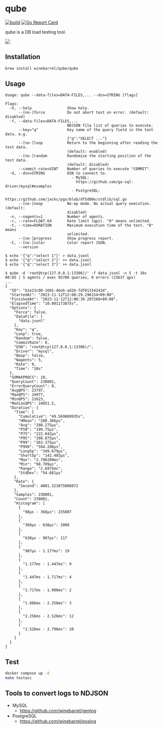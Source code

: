 # qube

[![build](https://github.com/winebarrel/qube/actions/workflows/test.yml/badge.svg)](https://github.com/winebarrel/qube/actions/workflows/test.yml)
[![Go Report Card](https://goreportcard.com/badge/github.com/winebarrel/qube)](https://goreportcard.com/report/github.com/winebarrel/qube)

qube is a DB load testing tool.

![](https://github.com/user-attachments/assets/c25a28ff-3d42-4a2f-860d-2a48fa2c1d86)

## Installation

```sh
brew install winebarrel/qube/qube
```

## Usage

```
Usage: qube --data-files=DATA-FILES,... --dsn=STRING [flags]

Flags:
  -h, --help                Show help.
      --[no-]force          Do not abort test on error. (default: disabled)
  -f, --data-files=DATA-FILES,...
                            NDJSON file list of queries to execute.
      --key="q"             Key name of the query field in the test data. e.g.
                            {"q":"SELECT ..."}
      --[no-]loop           Return to the beginning after reading the test data.
                            (default: enabled)
      --[no-]random         Randomize the starting position of the test data.
                            (default: disabled)
      --commit-rate=UINT    Number of queries to execute "COMMIT".
  -d, --dsn=STRING          DSN to connect to.
                              - MySQL:
                                https://github.com/go-sql-driver/mysql#examples
                              - PostgreSQL:
                                https://github.com/jackc/pgx/blob/df5d00e/stdlib/sql.go
      --[no-]noop           No-op mode. No actual query execution. (default:
                            disabled)
  -n, --nagents=1           Number of agents.
  -r, --rate=FLOAT-64       Rate limit (qps). "0" means unlimited.
  -t, --time=DURATION       Maximum execution time of the test. "0" means
                            unlimited.
      --[no-]progress       Show progress report.
  -C, --[no-]color          Color report JSON.
      --version
```

```
$ echo '{"q":"select 1"}' > data.jsonl
$ echo '{"q":"select 2"}' >> data.jsonl
$ echo '{"q":"select 3"}' >> data.jsonl

$ qube -d 'root@tcp(127.0.0.1:13306)/' -f data.jsonl -n 5 -t 10s
00:05 | 5 agents / exec 95788 queries, 0 errors (23637 qps)
...
{
  "ID": "b1e23c00-1601-46eb-ad2b-fdf01154243d",
  "StartedAt": "2023-11-12T12:08:29.296154+09:00",
  "FinishedAt": "2023-11-12T12:08:39.297268+09:00",
  "ElapsedTime": "10.001173875s",
  "Options": {
    "Force": false,
    "DataFile": [
      "data.jsonl"
    ],
    "Key": "q",
    "Loop": true,
    "Random": false,
    "CommitRate": 0,
    "DSN": "root@tcp(127.0.0.1:13306)/",
    "Driver": "mysql",
    "Noop": false,
    "Nagents": 5,
    "Rate": 0,
    "Time": "10s"
  },
  "GOMAXPROCS": 10,
  "QueryCount": 238001,
  "ErrorQueryCount": 0,
  "AvgQPS": 23797,
  "MaxQPS": 24977,
  "MinQPS": 21623,
  "MedianQPS": 24051.5,
  "Duration": {
    "Time": {
      "Cumulative": "49.569869935s",
      "HMean": "200.366µs",
      "Avg": "208.275µs",
      "P50": "199.75µs",
      "P75": "222.042µs",
      "P95": "288.875µs",
      "P99": "363.375µs",
      "P999": "594.208µs",
      "Long5p": "349.679µs",
      "Short5p": "142.483µs",
      "Max": "2.796209ms",
      "Min": "98.709µs",
      "Range": "2.6975ms",
      "StdDev": "54.681µs"
    },
    "Rate": {
      "Second": 4801.323875008872
    },
    "Samples": 238001,
    "Count": 238001,
    "Histogram": [
      {
        "98µs - 368µs": 235807
      },
      {
        "368µs - 638µs": 2008
      },
      {
        "638µs - 907µs": 117
      },
      {
        "907µs - 1.177ms": 19
      },
      {
        "1.177ms - 1.447ms": 9
      },
      {
        "1.447ms - 1.717ms": 4
      },
      {
        "1.717ms - 1.986ms": 2
      },
      {
        "1.986ms - 2.256ms": 3
      },
      {
        "2.256ms - 2.526ms": 12
      },
      {
        "2.526ms - 2.796ms": 20
      }
    ]
  }
}
```

## Test

```sh
docker compose up -d
make testacc
```

## Tools to convert logs to NDJSON

* MySQL
    * https://github.com/winebarrel/genlog
* PostgreSQL
    * https://github.com/winebarrel/poslog
